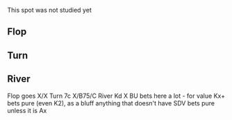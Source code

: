 This spot was not studied yet

## Flop

## Turn




## River

Flop goes X/X Turn 7c X/B75/C River Kd X
BU bets here a lot - for value Kx+ bets pure (even K2), as a bluff anything that doesn't have SDV bets pure unless it is Ax
